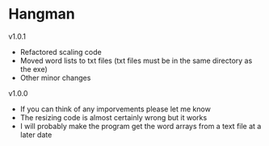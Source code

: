 # Hangman
v1.0.1
- Refactored scaling code
- Moved word lists to txt files (txt files must be in the same directory as the exe)
- Other minor changes

v1.0.0
- If you can think of any imporvements please let me know
- The resizing code is almost certainly wrong but it works
- I will probably make the program get the word arrays from a text file at a later date
